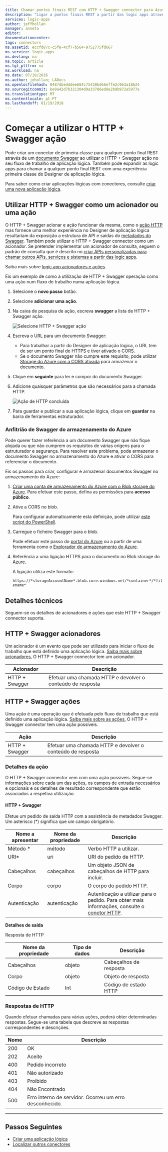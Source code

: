 ```yaml
---
title: Chamar pontos finais REST com HTTP + Swagger connector para Azure Logic Apps | Microsoft Docs
description: "Ligar a pontos finais REST a partir das logic apps através de Swagger com o HTTP + Swagger connector"
services: logic-apps
author: jeffhollan
manager: anneta
editor: 
documentationcenter: 
tags: connectors
ms.assetid: eccfd87c-c5fe-4cf7-b564-9752775fd667
ms.service: logic-apps
ms.devlang: na
ms.topic: article
ms.tgt_pltfrm: na
ms.workload: na
ms.date: 07/18/2016
ms.author: jehollan; LADocs
ms.openlocfilehash: 0487dbedddee684c75420bd66effe2c963a18624
ms.sourcegitcommit: be9a42d7b321304d9a33786ed8e2b9b972a5977e
ms.translationtype: MT
ms.contentlocale: pt-PT
ms.lasthandoff: 01/19/2018
---
```

# <a name="get-started-with-the-http--swagger-action"></a>Começar a utilizar o HTTP + Swagger ação

Pode criar um conector de primeira classe para qualquer ponto final REST através de um [documento Swagger](https://swagger.io) ao utilizar o HTTP + Swagger ação no seu fluxo de trabalho de aplicação lógica. Também pode expandir as logic apps para chamar a qualquer ponto final REST com uma experiência primeira classe do Designer de aplicação lógica.

Para saber como criar aplicações lógicas com conectores, consulte [criar uma nova aplicação lógica](../logic-apps/quickstart-create-first-logic-app-workflow.md).

## <a name="use-http--swagger-as-a-trigger-or-an-action"></a>Utilizar HTTP + Swagger como um acionador ou uma ação

O HTTP + Swagger acionar e ação funcionar da mesma, como o [ação HTTP](connectors-native-http.md) mas fornece uma melhor experiência no Designer de aplicação lógica resultariam da exposição a estrutura de API e saídas do [metadados do Swagger](https://swagger.io). Também pode utilizar o HTTP + Swagger connector como um acionador. Se pretender implementar um acionador de consulta, seguem o padrão de consulta que é descrito no [criar APIs personalizadas para chamar outros APIs, serviços e sistemas a partir das logic apps](../logic-apps/logic-apps-create-api-app.md#polling-triggers).

Saiba mais sobre [logic app acionadores e ações](connectors-overview.md).

Eis um exemplo de como a utilização de HTTP + Swagger operação como uma ação num fluxo de trabalho numa aplicação lógica.

1. Selecione o **novo passo** botão.
2. Selecione **adicionar uma ação**.
3. Na caixa de pesquisa de ação, escreva **swagger** a lista de HTTP + Swagger ação.
   
    ![Selecione HTTP + Swagger ação](./media/connectors-native-http-swagger/using-action-1.png)
4. Escreva o URL para um documento Swagger:
   
   * Para trabalhar a partir do Designer de aplicação lógica, o URL tem de ser um ponto final de HTTPS e tiver ativado o CORS.
   * Se o documento Swagger não cumpre este requisito, pode utilizar [Storage do Azure com a CORS ativada](#hosting-swagger-from-storage) para armazenar o documento.
5. Clique em **seguinte** para ler e compor do documento Swagger.
6. Adicione quaisquer parâmetros que são necessários para a chamada HTTP.
   
    ![Ação de HTTP concluída](./media/connectors-native-http-swagger/using-action-2.png)
7. Para guardar e publicar a sua aplicação lógica, clique em **guardar** na barra de ferramentas estruturador.

### <a name="host-swagger-from-azure-storage"></a>Anfitrião de Swagger do armazenamento do Azure
Pode querer fazer referência a um documento Swagger que não fique alojada ou que não cumprem os requisitos de várias origens para o estruturador e segurança. Para resolver este problema, pode armazenar o documento Swagger no armazenamento do Azure e ativar o CORS para referenciar o documento.  

Eis os passos para criar, configurar e armazenar documentos Swagger no armazenamento do Azure:

1. [Criar uma conta de armazenamento do Azure com o Blob storage do Azure](../storage/common/storage-create-storage-account.md). Para efetuar este passo, defina as permissões para **acesso público**.

2. Ative a CORS no blob. 

   Para configurar automaticamente esta definição, pode utilizar [este script do PowerShell](https://github.com/logicappsio/EnableCORSAzureBlob/blob/master/EnableCORSAzureBlob.ps1).

3. Carregue o ficheiro Swagger para o blob. 

   Pode efetuar este passo do [portal do Azure](https://portal.azure.com) ou a partir de uma ferramenta como o [Explorador de armazenamento do Azure](http://storageexplorer.com/).

4. Referência a uma ligação HTTPS para o documento no Blob storage do Azure. 

   A ligação utiliza este formato:

   `https://*storageAccountName*.blob.core.windows.net/*container*/*filename*`

## <a name="technical-details"></a>Detalhes técnicos
Seguem-se os detalhes de acionadores e ações que este HTTP + Swagger connector suporta.

## <a name="http--swagger-triggers"></a>HTTP + Swagger acionadores
Um acionador é um evento que pode ser utilizado para iniciar o fluxo de trabalho que está definido uma aplicação lógica. [Saiba mais sobre acionadores.](connectors-overview.md) O HTTP + Swagger connector tem um acionador.

| Acionador | Descrição |
| --- | --- |
| HTTP + Swagger |Efetuar uma chamada HTTP e devolver o conteúdo de resposta |

## <a name="http--swagger-actions"></a>HTTP + Swagger ações
Uma ação é uma operação que é efetuada pelo fluxo de trabalho que está definido uma aplicação lógica. [Saiba mais sobre as ações.](connectors-overview.md) O HTTP + Swagger connector tem uma ação possíveis.

| Ação | Descrição |
| --- | --- |
| HTTP + Swagger |Efetuar uma chamada HTTP e devolver o conteúdo de resposta |

### <a name="action-details"></a>Detalhes da ação
O HTTP + Swagger connector vem com uma ação possíveis. Segue-se informações sobre cada um das ações, os campos de entrada necessários e opcionais e os detalhes de resultado correspondente que estão associados a respetiva utilização.

#### <a name="http--swagger"></a>HTTP + Swagger
Efetue um pedido de saída HTTP com a assistência de metadados Swagger.
Um asterisco (*) significa que um campo obrigatório.

| Nome a apresentar | Nome da propriedade | Descrição |
| --- | --- | --- |
| Método * |método |Verbo HTTP a utilizar. |
| URI* |uri |URI do pedido de HTTP. |
| Cabeçalhos |cabeçalhos |Um objeto JSON de cabeçalhos de HTTP para incluir. |
| Corpo |corpo |O corpo do pedido HTTP. |
| Autenticação |autenticação |Autenticação a utilizar para o pedido. Para obter mais informações, consulte o [conetor HTTP](connectors-native-http.md#authentication). |

**Detalhes de saída**

Resposta de HTTP

| Nome da propriedade | Tipo de dados | Descrição |
| --- | --- | --- |
| Cabeçalhos |objeto |Cabeçalhos de resposta |
| Corpo |objeto |Objeto de resposta |
| Código de Estado |Int |Código de estado HTTP |

### <a name="http-responses"></a>Respostas de HTTP
Quando efetuar chamadas para várias ações, poderá obter determinadas respostas. Segue-se uma tabela que descreve as respostas correspondentes e descrições.

| Nome | Descrição |
| --- | --- |
| 200 |OK |
| 202 |Aceite |
| 400 |Pedido incorreto |
| 401 |Não autorizado |
| 403 |Proibido |
| 404 |Não Encontrado |
| 500 |Erro interno de servidor. Ocorreu um erro desconhecido. |

- - -
## <a name="next-steps"></a>Passos Seguintes

* [Criar uma aplicação lógica](../logic-apps/quickstart-create-first-logic-app-workflow.md)
* [Localizar outros conectores](apis-list.md)